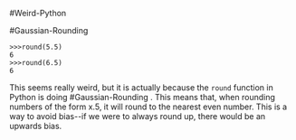 #Weird-Python


#Gaussian-Rounding 

```
>>>round(5.5)
6
>>>round(6.5)
6
```
This seems really weird, but it is actually because the ```round``` function in Python is doing #Gaussian-Rounding . This means that, when rounding numbers of the form x.5, it will round to the nearest even number. This is a way to avoid bias--if we were to always round up, there would be an upwards bias.



